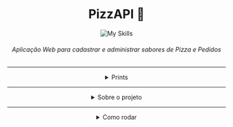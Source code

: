 <div align="center">

  # PizzAPI 🍕
  ![My Skills](https://skillicons.dev/icons?i=html,css,js,ts,react,nodejs,express,mongodb)
  ###### Aplicação Web para cadastrar e administrar sabores de Pizza e Pedidos

</div>

---

<details>
  <summary align="center">Prints</summary>
  <div align="center">
  
  ###### Print 1
  <!-- (print) -->

  ---

  ###### Print 2
  <!-- (print) -->
  
  ---

  ###### Print 3
  <!-- (print) -->

  </div>
</details>

---

<details>
  <summary align="center">Sobre o projeto</summary>
  
  * Interface web com HTML, CSS, JS, TS e REACT.JS
  * Uma WEB API REST, feita com Node.js e Express.js com Typescript
  * Um banco de dados Mongodb para permanencia de dados
  * Cadastre e administre Sabores de Pizzas e Pedidos
    
</details>

---

<details>
  <summary align="center">Como rodar</summary>
  Passo 1: 

  ```bash
    comando
  ```

  Passo 2: 

  ```bash
    comando
  ```

  Passo 3: 

  ```bash
    comando
  ```

</details>
